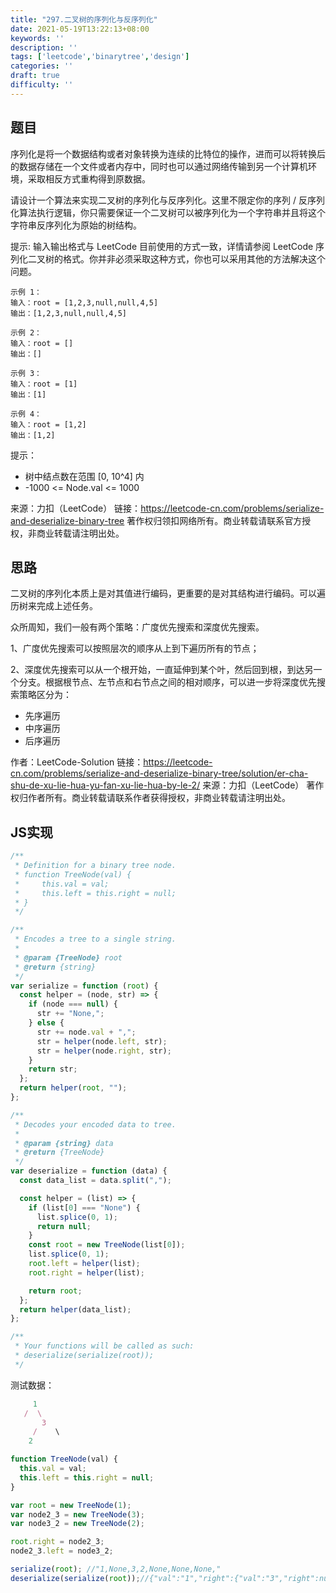 ```yaml
---
title: "297.二叉树的序列化与反序列化"
date: 2021-05-19T13:22:13+08:00
keywords: ''
description: ''
tags: ['leetcode','binarytree','design']
categories: ''
draft: true
difficulty: ''
---
```


## 题目

序列化是将一个数据结构或者对象转换为连续的比特位的操作，进而可以将转换后的数据存储在一个文件或者内存中，同时也可以通过网络传输到另一个计算机环境，采取相反方式重构得到原数据。

请设计一个算法来实现二叉树的序列化与反序列化。这里不限定你的序列 / 反序列化算法执行逻辑，你只需要保证一个二叉树可以被序列化为一个字符串并且将这个字符串反序列化为原始的树结构。

提示: 输入输出格式与 LeetCode 目前使用的方式一致，详情请参阅 LeetCode 序列化二叉树的格式。你并非必须采取这种方式，你也可以采用其他的方法解决这个问题。

```
示例 1：
输入：root = [1,2,3,null,null,4,5]
输出：[1,2,3,null,null,4,5]

示例 2：
输入：root = []
输出：[]

示例 3：
输入：root = [1]
输出：[1]

示例 4：
输入：root = [1,2]
输出：[1,2]
```

提示：

- 树中结点数在范围 [0, 10^4] 内
- -1000 <= Node.val <= 1000

来源：力扣（LeetCode）
链接：https://leetcode-cn.com/problems/serialize-and-deserialize-binary-tree
著作权归领扣网络所有。商业转载请联系官方授权，非商业转载请注明出处。


## 思路

二叉树的序列化本质上是对其值进行编码，更重要的是对其结构进行编码。可以遍历树来完成上述任务。

众所周知，我们一般有两个策略：广度优先搜索和深度优先搜索。

1、广度优先搜索可以按照层次的顺序从上到下遍历所有的节点；  

2、深度优先搜索可以从一个根开始，一直延伸到某个叶，然后回到根，到达另一个分支。根据根节点、左节点和右节点之间的相对顺序，可以进一步将深度优先搜索策略区分为：

- 先序遍历
- 中序遍历
- 后序遍历

作者：LeetCode-Solution
链接：https://leetcode-cn.com/problems/serialize-and-deserialize-binary-tree/solution/er-cha-shu-de-xu-lie-hua-yu-fan-xu-lie-hua-by-le-2/
来源：力扣（LeetCode）
著作权归作者所有。商业转载请联系作者获得授权，非商业转载请注明出处。

## JS实现

```javascript
/**
 * Definition for a binary tree node.
 * function TreeNode(val) {
 *     this.val = val;
 *     this.left = this.right = null;
 * }
 */

/**
 * Encodes a tree to a single string.
 *
 * @param {TreeNode} root
 * @return {string}
 */
var serialize = function (root) {
  const helper = (node, str) => {
    if (node === null) {
      str += "None,";
    } else {
      str += node.val + ",";
      str = helper(node.left, str);
      str = helper(node.right, str);
    }
    return str;
  };
  return helper(root, "");
};

/**
 * Decodes your encoded data to tree.
 *
 * @param {string} data
 * @return {TreeNode}
 */
var deserialize = function (data) {
  const data_list = data.split(",");

  const helper = (list) => {
    if (list[0] === "None") {
      list.splice(0, 1);
      return null;
    }
    const root = new TreeNode(list[0]);
    list.splice(0, 1);
    root.left = helper(list);
    root.right = helper(list);

    return root;
  };
  return helper(data_list);
};

/**
 * Your functions will be called as such:
 * deserialize(serialize(root));
 */
```


测试数据：

```javascript
     1
   /  \
       3
     /    \
    2  

function TreeNode(val) {
  this.val = val;
  this.left = this.right = null;
}

var root = new TreeNode(1);
var node2_3 = new TreeNode(3);
var node3_2 = new TreeNode(2);

root.right = node2_3;
node2_3.left = node3_2;

serialize(root); //"1,None,3,2,None,None,None,"
deserialize(serialize(root));//{"val":"1","right":{"val":"3","right":null,"left":{"val":"2","right":null,"left":null}},"left":null}
```
